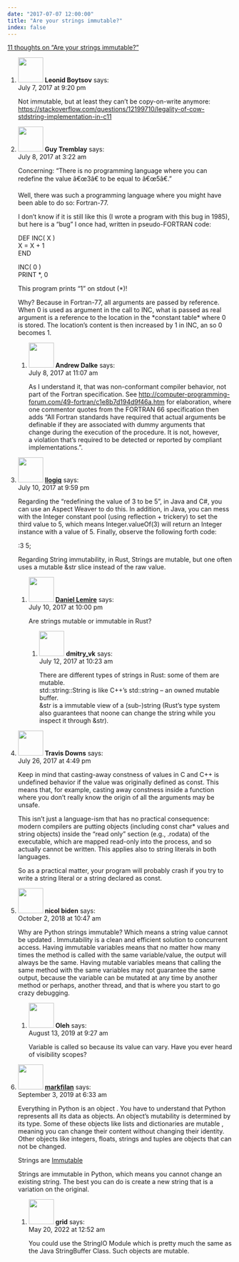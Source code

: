 ```yaml
---
date: "2017-07-07 12:00:00"
title: "Are your strings immutable?"
index: false
---
```


[11 thoughts on &ldquo;Are your strings immutable?&rdquo;](/lemire/blog/2017/07-07-are-your-strings-immutable)

<ol class="comment-list">
<li id="comment-282962" class="comment even thread-even depth-1">
<div class="comment-author vcard">
<img alt src="https://secure.gravatar.com/avatar/cdbd04afdb5401d1cbbd390416f3c1e3?s=56&#038;d=mm&#038;r=g" srcset="https://secure.gravatar.com/avatar/cdbd04afdb5401d1cbbd390416f3c1e3?s=112&#038;d=mm&#038;r=g 2x" class="avatar avatar-56 photo" height="56" width="56" decoding="async" /> <b class="fn">Leonid Boytsov</b> <span class="says">says:</span> </div>
<div class="comment-metadata"><time datetime="2017-07-07T21:20:15+00:00">July 7, 2017 at 9:20 pm</time></a> </div>
<div class="comment-content">
<p>Not immutable, but at least they can&rsquo;t be copy-on-write anymore: <a href="https://stackoverflow.com/questions/12199710/legality-of-cow-stdstring-implementation-in-c11" rel="nofollow ugc">https://stackoverflow.com/questions/12199710/legality-of-cow-stdstring-implementation-in-c11</a></p>
</div>
</li>
<li id="comment-282969" class="comment odd alt thread-odd thread-alt depth-1 parent">
<div class="comment-author vcard">
<img alt src="https://secure.gravatar.com/avatar/bc88fbddf0c18989f5444d3b70ffd402?s=56&#038;d=mm&#038;r=g" srcset="https://secure.gravatar.com/avatar/bc88fbddf0c18989f5444d3b70ffd402?s=112&#038;d=mm&#038;r=g 2x" class="avatar avatar-56 photo" height="56" width="56" decoding="async" /> <b class="fn">Guy Tremblay</b> <span class="says">says:</span> </div>
<div class="comment-metadata"><time datetime="2017-07-08T03:22:48+00:00">July 8, 2017 at 3:22 am</time></a> </div>
<div class="comment-content">
<p>Concerning: &ldquo;There is no programming language where you can redefine the value â€œ3â€ to be equal to â€œ5â€.&rdquo;</p>
<p>Well, there was such a programming language where you might have been able to do so: Fortran-77. </p>
<p>I don&rsquo;t know if it is still like this (I wrote a program with this bug in 1985), but here is a &ldquo;bug&rdquo; I once had, written in pseudo-FORTRAN code:</p>
<p>DEF INC( X )<br/>
X = X + 1<br/>
END</p>
<p>INC( 0 )<br/>
PRINT *, 0</p>
<p>This program prints &ldquo;1&rdquo; on stdout (*)!</p>
<p>Why? Because in Fortran-77, all arguments are passed by reference. When 0 is used as argument in the call to INC, what is passed as real argument is a reference to the location in the *constant table* where 0 is stored. The location&rsquo;s content is then increased by 1 in INC, an so 0 becomes 1.</p>
</div>
<ol class="children">
<li id="comment-282981" class="comment even depth-2">
<div class="comment-author vcard">
<img alt src="https://secure.gravatar.com/avatar/2d3e32506243224474e7292fab5fddba?s=56&#038;d=mm&#038;r=g" srcset="https://secure.gravatar.com/avatar/2d3e32506243224474e7292fab5fddba?s=112&#038;d=mm&#038;r=g 2x" class="avatar avatar-56 photo" height="56" width="56" loading="lazy" decoding="async" /> <b class="fn">Andrew Dalke</b> <span class="says">says:</span> </div>
<div class="comment-metadata"><time datetime="2017-07-08T11:07:52+00:00">July 8, 2017 at 11:07 am</time></a> </div>
<div class="comment-content">
<p>As I understand it, that was non-conformant compiler behavior, not part of the Fortran specification. See <a href="http://computer-programming-forum.com/49-fortran/c1e8b7d194d9f46a.htm" rel="nofollow ugc">http://computer-programming-forum.com/49-fortran/c1e8b7d194d9f46a.htm</a> for elaboration, where one commentor quotes from the FORTRAN 66 specification then adds &ldquo;All Fortran standards have required that actual arguments be<br/>
definable if they are associated with dummy arguments that<br/>
change during the execution of the procedure. It is not, however,<br/>
a violation that&rsquo;s required to be detected or reported by compliant<br/>
implementations.&rdquo;.</p>
</div>
</li>
</ol>
</li>
<li id="comment-283080" class="comment odd alt thread-even depth-1 parent">
<div class="comment-author vcard">
<img alt src="https://secure.gravatar.com/avatar/6d633a9adb678ae58ba053b521b41844?s=56&#038;d=mm&#038;r=g" srcset="https://secure.gravatar.com/avatar/6d633a9adb678ae58ba053b521b41844?s=112&#038;d=mm&#038;r=g 2x" class="avatar avatar-56 photo" height="56" width="56" loading="lazy" decoding="async" /> <b class="fn"><a href="https://llogiq.github.io" class="url" rel="ugc external nofollow">llogiq</a></b> <span class="says">says:</span> </div>
<div class="comment-metadata"><time datetime="2017-07-10T21:59:07+00:00">July 10, 2017 at 9:59 pm</time></a> </div>
<div class="comment-content">
<p>Regarding the &ldquo;redefining the value of 3 to be 5&rdquo;, in Java and C#, you can use an Aspect Weaver to do this. In addition, in Java, you can mess with the Integer constant pool (using reflection + trickery) to set the third value to 5, which means Integer.valueOf(3) will return an Integer instance with a value of 5. Finally, observe the following forth code:</p>
<p>:3 5;</p>
<p>Regarding String immutability, in Rust, Strings are mutable, but one often uses a mutable &amp;str slice instead of the raw value.</p>
</div>
<ol class="children">
<li id="comment-283081" class="comment byuser comment-author-lemire bypostauthor even depth-2 parent">
<div class="comment-author vcard">
<img alt src="https://secure.gravatar.com/avatar/2ca999bef9535950f5b84281a4dab006?s=56&#038;d=mm&#038;r=g" srcset="https://secure.gravatar.com/avatar/2ca999bef9535950f5b84281a4dab006?s=112&#038;d=mm&#038;r=g 2x" class="avatar avatar-56 photo" height="56" width="56" loading="lazy" decoding="async" /> <b class="fn"><a href="https://lemire.me/en/" class="url" rel="ugc">Daniel Lemire</a></b> <span class="says">says:</span> </div>
<div class="comment-metadata"><time datetime="2017-07-10T22:00:33+00:00">July 10, 2017 at 10:00 pm</time></a> </div>
<div class="comment-content">
<p>Are strings mutable or immutable in Rust?</p>
</div>
<ol class="children">
<li id="comment-283171" class="comment odd alt depth-3">
<div class="comment-author vcard">
<img alt src="https://secure.gravatar.com/avatar/2489e1bbb7b21422d28f3cec3192257f?s=56&#038;d=mm&#038;r=g" srcset="https://secure.gravatar.com/avatar/2489e1bbb7b21422d28f3cec3192257f?s=112&#038;d=mm&#038;r=g 2x" class="avatar avatar-56 photo" height="56" width="56" loading="lazy" decoding="async" /> <b class="fn">dmitry_vk</b> <span class="says">says:</span> </div>
<div class="comment-metadata"><time datetime="2017-07-12T10:23:40+00:00">July 12, 2017 at 10:23 am</time></a> </div>
<div class="comment-content">
<p>There are different types of strings in Rust: some of them are mutable.<br/>
std::string::String is like C++&rsquo;s std::string &#8211; an owned mutable buffer.<br/>
&amp;str is a immutable view of a (sub-)string (Rust&rsquo;s type system also guarantees that noone can change the string while you inspect it through &amp;str).</p>
</div>
</li>
</ol>
</li>
</ol>
</li>
<li id="comment-283670" class="comment even thread-odd thread-alt depth-1">
<div class="comment-author vcard">
<img alt src="https://secure.gravatar.com/avatar/c6937532928911c0dae3c9c89b658c09?s=56&#038;d=mm&#038;r=g" srcset="https://secure.gravatar.com/avatar/c6937532928911c0dae3c9c89b658c09?s=112&#038;d=mm&#038;r=g 2x" class="avatar avatar-56 photo" height="56" width="56" loading="lazy" decoding="async" /> <b class="fn">Travis Downs</b> <span class="says">says:</span> </div>
<div class="comment-metadata"><time datetime="2017-07-26T16:49:15+00:00">July 26, 2017 at 4:49 pm</time></a> </div>
<div class="comment-content">
<p>Keep in mind that casting-away constness of values in C and C++ is undefined behavior if the value was originally defined as const. This means that, for example, casting away constness inside a function where you don&rsquo;t really know the origin of all the arguments may be unsafe.</p>
<p>This isn&rsquo;t just a language-ism that has no practical consequence: modern compilers are putting objects (including const char* values and string objects) inside the &ldquo;read only&rdquo; section (e.g., .rodata) of the executable, which are mapped read-only into the process, and so actually cannot be written. This applies also to string literals in both languages.</p>
<p>So as a practical matter, your program will probably crash if you try to write a string literal or a string declared as const.</p>
</div>
</li>
<li id="comment-353672" class="comment odd alt thread-even depth-1 parent">
<div class="comment-author vcard">
<img alt src="https://secure.gravatar.com/avatar/?s=56&#038;d=mm&#038;r=g" srcset="https://secure.gravatar.com/avatar/?s=112&#038;d=mm&#038;r=g 2x" class="avatar avatar-56 photo avatar-default" height="56" width="56" loading="lazy" decoding="async" /> <b class="fn">nicol biden</b> <span class="says">says:</span> </div>
<div class="comment-metadata"><time datetime="2018-10-02T10:47:25+00:00">October 2, 2018 at 10:47 am</time></a> </div>
<div class="comment-content">
<p>Why are Python strings immutable? Which means a string value cannot be updated . Immutability is a clean and efficient solution to concurrent access. Having immutable variables means that no matter how many times the method is called with the same variable/value, the output will always be the same. Having mutable variables means that calling the same method with the same variables may not guarantee the same output, because the variable can be mutated at any time by another method or perhaps, another thread, and that is where you start to go crazy debugging.</p>
</div>
<ol class="children">
<li id="comment-423546" class="comment even depth-2">
<div class="comment-author vcard">
<img alt src="https://secure.gravatar.com/avatar/f986d14c506fae8524d62a3bc8c9081a?s=56&#038;d=mm&#038;r=g" srcset="https://secure.gravatar.com/avatar/f986d14c506fae8524d62a3bc8c9081a?s=112&#038;d=mm&#038;r=g 2x" class="avatar avatar-56 photo" height="56" width="56" loading="lazy" decoding="async" /> <b class="fn">Oleh</b> <span class="says">says:</span> </div>
<div class="comment-metadata"><time datetime="2019-08-13T09:27:29+00:00">August 13, 2019 at 9:27 am</time></a> </div>
<div class="comment-content">
<p>Variable is called so because its value can vary. Have you ever heard of visibility scopes?</p>
</div>
</li>
</ol>
</li>
<li id="comment-426078" class="comment odd alt thread-odd thread-alt depth-1 parent">
<div class="comment-author vcard">
<img alt src="https://secure.gravatar.com/avatar/100d17095ef15d2417940be80e549fb7?s=56&#038;d=mm&#038;r=g" srcset="https://secure.gravatar.com/avatar/100d17095ef15d2417940be80e549fb7?s=112&#038;d=mm&#038;r=g 2x" class="avatar avatar-56 photo" height="56" width="56" loading="lazy" decoding="async" /> <b class="fn"><a href="http://net-informations.com/" class="url" rel="ugc external nofollow">markfilan</a></b> <span class="says">says:</span> </div>
<div class="comment-metadata"><time datetime="2019-09-03T06:33:11+00:00">September 3, 2019 at 6:33 am</time></a> </div>
<div class="comment-content">
<p>Everything in Python is an object . You have to understand that Python represents all its data as objects. An object’s mutability is determined by its type. Some of these objects like lists and dictionaries are mutable , meaning you can change their content without changing their identity. Other objects like integers, floats, strings and tuples are objects that can not be changed.</p>
<p>Strings are <a href="http://net-informations.com/python/iq/immutable.htm" rel="nofollow">Immutable</a></p>
<p>Strings are immutable in Python, which means you cannot change an existing string. The best you can do is create a new string that is a variation on the original.</p>
</div>
<ol class="children">
<li id="comment-633494" class="comment even depth-2">
<div class="comment-author vcard">
<img alt src="https://secure.gravatar.com/avatar/570e2a7fd59545f60758ff9159c79206?s=56&#038;d=mm&#038;r=g" srcset="https://secure.gravatar.com/avatar/570e2a7fd59545f60758ff9159c79206?s=112&#038;d=mm&#038;r=g 2x" class="avatar avatar-56 photo" height="56" width="56" loading="lazy" decoding="async" /> <b class="fn">grid</b> <span class="says">says:</span> </div>
<div class="comment-metadata"><time datetime="2022-05-20T00:52:07+00:00">May 20, 2022 at 12:52 am</time></a> </div>
<div class="comment-content">
<p>You could use the StringIO Module which is pretty much the same as the Java StringBuffer Class. Such objects are mutable.</p>
</div>
</li>
</ol>
</li>
</ol>
